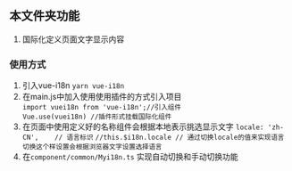 ## 本文件夹功能
1. 国际化定义页面文字显示内容
### 使用方式
1. 引入vue-i18n `yarn vue-i18n`
2. 在main.js中加入使用使用插件的方式引入项目    
      `import vuei18n from 'vue-i18n';//引入组件`   
      `Vue.use(vuei18n) //插件形式挂载国际化组件`
3. 在页面中使用定义好的名称组件会根据本地表示挑选显示文字
      `locale: 'zh-CN',    // 语言标识`
      `//this.$i18n.locale // 通过切换locale的值来实现语言切换这个样设置会根据浏览器文字设置选择语言`
4. 在`component/common/Myi18n.ts` 实现自动切换和手动切换功能